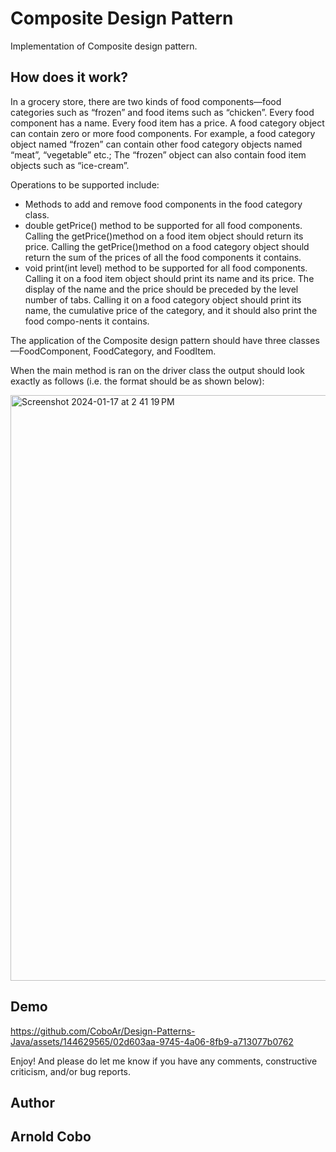# Composite Design Pattern

Implementation of Composite design pattern.

## How does it work?

In a grocery store, there are two kinds of food components—food categories such as “frozen” and food items such as “chicken”. Every food component has a name. Every food item has a price. A food category object can contain zero or more food components. For example, a food category object named “frozen” can contain other food category objects named “meat”, “vegetable” etc.; The “frozen” object can also contain food item objects such as “ice-cream”.      

Operations to be supported include:    
<ul>
  <li>Methods to add and remove food components in the food category class.</li>
  <li>double getPrice() method to be supported for all food components. Calling the getPrice()method on a food item object should return its price. Calling the getPrice()method on a food category object should return the sum of the prices of all the food components it contains.</li>
  <li>void print(int level) method to be supported for all food components. Calling it on a food item object should print its name and its price. The display of the name and the price should be preceded by the level number of tabs. Calling it on a food category object should print its name, the cumulative price of the category, and it should also print the food compo-nents it contains.</li>
</ul>

The application of the Composite design pattern should have three classes—FoodComponent, FoodCategory, and FoodItem.      

When the main method is ran on the driver class the output should look exactly as follows (i.e. the format should be as shown below):      

<img width="937" alt="Screenshot 2024-01-17 at 2 41 19 PM" src="https://github.com/CoboAr/Design-Patterns-Java/assets/144629565/961d6f1d-a5ca-4f4c-8776-f7fc90ed59ce">

## Demo

https://github.com/CoboAr/Design-Patterns-Java/assets/144629565/02d603aa-9745-4a06-8fb9-a713077b0762

Enjoy! And please do let me know if you have any comments, constructive criticism, and/or bug reports.
## Author
## Arnold Cobo
